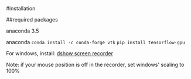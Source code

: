 #installation

##required packages

anaconda 3.5

anaconda
`conda install -c conda-forge vtk`
`pip install tensorflow-gpu`

For windows, install:
[dshow screen recorder](https://github.com/rdp/screen-capture-recorder-to-video-windows-free)

Note: if your mouse position is off in the recorder, set windows' scaling to 100%